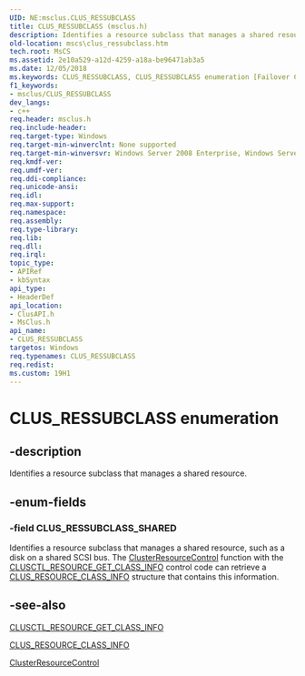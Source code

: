 ```yaml
---
UID: NE:msclus.CLUS_RESSUBCLASS
title: CLUS_RESSUBCLASS (msclus.h)
description: Identifies a resource subclass that manages a shared resource.
old-location: mscs\clus_ressubclass.htm
tech.root: MsCS
ms.assetid: 2e10a529-a12d-4259-a18a-be96471ab3a5
ms.date: 12/05/2018
ms.keywords: CLUS_RESSUBCLASS, CLUS_RESSUBCLASS enumeration [Failover Cluster], CLUS_RESSUBCLASS_SHARED, _CLUS_RESSUBCLASS, _CLUS_RESSUBCLASS enumeration [Failover Cluster], clusapi/CLUS_RESSUBCLASS, clusapi/CLUS_RESSUBCLASS_SHARED, clusapi/_CLUS_RESSUBCLASS, msclus/CLUS_RESSUBCLASS, msclus/CLUS_RESSUBCLASS_SHARED, msclus/_CLUS_RESSUBCLASS, mscs.clus_ressubclass
f1_keywords:
- msclus/CLUS_RESSUBCLASS
dev_langs:
- c++
req.header: msclus.h
req.include-header: 
req.target-type: Windows
req.target-min-winverclnt: None supported
req.target-min-winversvr: Windows Server 2008 Enterprise, Windows Server 2008 Datacenter
req.kmdf-ver: 
req.umdf-ver: 
req.ddi-compliance: 
req.unicode-ansi: 
req.idl: 
req.max-support: 
req.namespace: 
req.assembly: 
req.type-library: 
req.lib: 
req.dll: 
req.irql: 
topic_type:
- APIRef
- kbSyntax
api_type:
- HeaderDef
api_location:
- ClusAPI.h
- MsClus.h
api_name:
- CLUS_RESSUBCLASS
targetos: Windows
req.typenames: CLUS_RESSUBCLASS
req.redist: 
ms.custom: 19H1
---
```


# CLUS_RESSUBCLASS enumeration


## -description


Identifies a resource subclass that manages a shared resource.


## -enum-fields




### -field CLUS_RESSUBCLASS_SHARED

Identifies a resource subclass that manages a shared resource, such as a disk on a shared SCSI bus. The 
      <a href="https://docs.microsoft.com/previous-versions/windows/desktop/api/clusapi/nf-clusapi-clusterresourcecontrol">ClusterResourceControl</a> function with the 
      <a href="https://docs.microsoft.com/previous-versions/windows/desktop/mscs/clusctl-resource-get-class-info">CLUSCTL_RESOURCE_GET_CLASS_INFO</a> 
      control code can retrieve a 
      <a href="https://docs.microsoft.com/previous-versions/windows/desktop/api/clusapi/ns-clusapi-clus_resource_class_info">CLUS_RESOURCE_CLASS_INFO</a> structure that contains 
      this information.


## -see-also




<a href="https://docs.microsoft.com/previous-versions/windows/desktop/mscs/clusctl-resource-get-class-info">CLUSCTL_RESOURCE_GET_CLASS_INFO</a>



<a href="https://docs.microsoft.com/previous-versions/windows/desktop/api/clusapi/ns-clusapi-clus_resource_class_info">CLUS_RESOURCE_CLASS_INFO</a>



<a href="https://docs.microsoft.com/previous-versions/windows/desktop/api/clusapi/nf-clusapi-clusterresourcecontrol">ClusterResourceControl</a>
 

 

